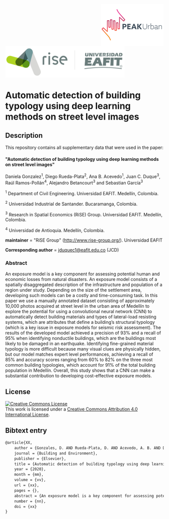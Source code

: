 <img src="figs/PEAKurban.png" alt="PEAK Urban logo" align="right" width ="200" height="133">

<img src="figs/logo_rise_eafit.png" alt="RiSE-group logo" align="middle" width ="380" height="100">


Automatic detection of building typology using deep learning methods on street level images
===========================================================================================


## Description

This repository contains all supplementary data that were used in the paper:

#### "Automatic detection of building typology using deep learning methods on street level images"

Daniela Gonzalez<sup>1</sup>, Diego Rueda-Plata<sup>2</sup>, Ana B. Acevedo<sup>1</sup>, Juan C.  Duque<sup>3</sup>, Raúl Ramos-Pollán<sup>4</sup>, Alejandro Betancourt<sup>3</sup> and Sebastian García<sup>3</sup>

<sup>1</sup> Department of Civil Engineering. Universidad EAFIT. Medellín, Colombia.

<sup>2</sup> Universidad Industrial de Santander. Bucaramanga, Colombia.

<sup>3</sup> Research in Spatial Economics (RiSE) Group. Universidad EAFIT. Medellín, Colombia.

<sup>4</sup> Universidad de Antioquia. Medellín, Colombia.


__maintainer__ = "RiSE Group"  (http://www.rise-group.org/). Universidad EAFIT

__Corresponding author__ = jduquec1@eafit.edu.co (JCD)

### Abstract 

An exposure model is a key component for assessing potential human and economic losses from natural disasters. An exposure model consists of a spatially disaggregated description of the infrastructure and population of a region under study. Depending on the size of the settlement area, developing such models can be a costly and time-consuming task. In this paper we use a manually annotated dataset consisting of approximately 10,000 photos acquired at street level in the urban area of Medellín to explore the potential for using a convolutional neural network (CNN) to automatically detect building materials and types of lateral-load resisting systems, which are attributes that define a building’s structural typology (which is a key issue in exposure models for seismic risk assessment). The results of the developed model achieved a precision of 93% and a recall of 95% when identifying nonductile buildings, which are the buildings most likely to be damaged in an earthquake.  Identifying fine-grained material typology is more difficult because many visual clues are physically hidden, but our model matches expert level performances, achieving a recall of 85% and accuracy scores ranging from 60% to 82% on the three most common building typologies, which account for 91% of the total building population in Medellín. Overall, this study shows that a CNN can make a substantial contribution to developing cost-effective exposure models.


## License

<a rel="license" href="http://creativecommons.org/licenses/by/4.0/"><img alt="Creative Commons License" style="border-width:0" src="https://i.creativecommons.org/l/by/4.0/88x31.png" /></a><br />This work is licensed under a <a rel="license" href="http://creativecommons.org/licenses/by/4.0/">Creative Commons Attribution 4.0 International License</a>.

## Bibtext entry


```tex
@article{XX,
    author = {Gonzales, D. AND Rueda-Plata, D. AND Acevedo, A. B. AND Duque, J. C. AND Ramos-Pollán, R. AND Betancur, A. AND García, S.},
    journal = {Building and Environment},
    publisher = {Elsevier},
    title = {Automatic detection of building typology using deep learning methods on street level images},
    year = {2020},
    month = {mm},
    volume = {vv},
    url = {xx},
    pages = {},
    abstract = {An exposure model is a key component for assessing potential human and economic losses from natural disasters. An exposure model consists of a spatially disaggregated description of the infrastructure and population of a region under study. Depending on the size of the settlement area, developing such models can be a costly and time-consuming task. In this paper we use a manually annotated dataset consisting of approximately 10,000 photos acquired at street level in the urban area of Medellín to explore the potential for using a convolutional neural network (CNN) to automatically detect building materials and types of lateral-load resisting systems, which are attributes that define a building’s structural typology (which is a key issue in exposure models for seismic risk assessment). The results of the developed model achieved a precision of 93% and a recall of 95% when identifying nonductile buildings, which are the buildings most likely to be damaged in an earthquake.  Identifying fine-grained material typology is more difficult, because many visual clues are physically hidden, but our model matches expert level performances, achieving a recall of 85% and accuracy scores ranging from 60% to 82% on the three most common building typologies, which account for 91% of the total building population in Medellín. Overall, this study shows that a CNN can make a substantial contribution to developing cost-effective exposure models.},
    number = {nn},
    doi = {xx}
}
```
